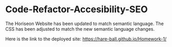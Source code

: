 # Code-Refactor-Accesibility-SEO

The Horiseon Website has been updated to match semantic language. The CSS has been adjusted to match the new semantic language changes.

Here is the link to the deployed site: https://hare-ball.github.io/Homework-1/
